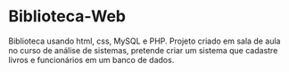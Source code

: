 # Biblioteca-Web
Biblioteca usando html, css, MySQL e PHP.
Projeto criado em sala de aula no curso de análise de sistemas, pretende criar um sistema que cadastre livros e funcionários em um banco de dados.
